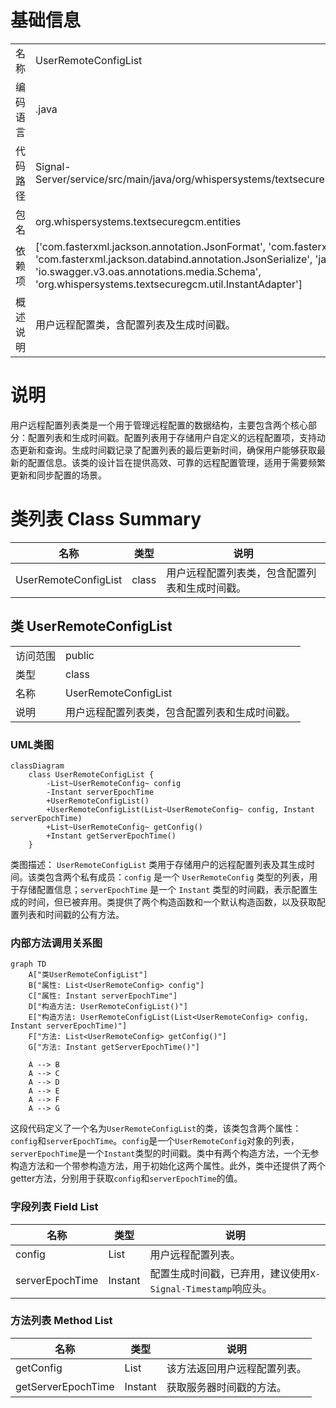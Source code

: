 # 基础信息

|      |      |
|------|------|
| 名称 | UserRemoteConfigList |
| 编码语言 | .java |
| 代码路径 | Signal-Server/service/src/main/java/org/whispersystems/textsecuregcm/entities/UserRemoteConfigList.java |
| 包名 | org.whispersystems.textsecuregcm.entities |
| 依赖项 | ['com.fasterxml.jackson.annotation.JsonFormat', 'com.fasterxml.jackson.annotation.JsonProperty', 'com.fasterxml.jackson.databind.annotation.JsonSerialize', 'java.time.Instant', 'java.util.List', 'io.swagger.v3.oas.annotations.media.Schema', 'org.whispersystems.textsecuregcm.util.InstantAdapter'] |
| 概述说明 | 用户远程配置类，含配置列表及生成时间戳。 |

# 说明

用户远程配置列表类是一个用于管理远程配置的数据结构，主要包含两个核心部分：配置列表和生成时间戳。配置列表用于存储用户自定义的远程配置项，支持动态更新和查询。生成时间戳记录了配置列表的最后更新时间，确保用户能够获取最新的配置信息。该类的设计旨在提供高效、可靠的远程配置管理，适用于需要频繁更新和同步配置的场景。

# 类列表 Class Summary

| 名称   | 类型  | 说明 |
|-------|------|-------------|
| UserRemoteConfigList | class | 用户远程配置列表类，包含配置列表和生成时间戳。 |



## 类 UserRemoteConfigList

|      |      |
|------|------|
| 访问范围 | public |
| 类型 | class |
| 名称 | UserRemoteConfigList |
| 说明 | 用户远程配置列表类，包含配置列表和生成时间戳。 |


### UML类图

```mermaid
classDiagram
    class UserRemoteConfigList {
        -List~UserRemoteConfig~ config
        -Instant serverEpochTime
        +UserRemoteConfigList()
        +UserRemoteConfigList(List~UserRemoteConfig~ config, Instant serverEpochTime)
        +List~UserRemoteConfig~ getConfig()
        +Instant getServerEpochTime()
    }
```

类图描述：
`UserRemoteConfigList` 类用于存储用户的远程配置列表及其生成时间。该类包含两个私有成员：`config` 是一个 `UserRemoteConfig` 类型的列表，用于存储配置信息；`serverEpochTime` 是一个 `Instant` 类型的时间戳，表示配置生成的时间，但已被弃用。类提供了两个构造函数和一个默认构造函数，以及获取配置列表和时间戳的公有方法。


### 内部方法调用关系图

```mermaid
graph TD
    A["类UserRemoteConfigList"]
    B["属性: List<UserRemoteConfig> config"]
    C["属性: Instant serverEpochTime"]
    D["构造方法: UserRemoteConfigList()"]
    E["构造方法: UserRemoteConfigList(List<UserRemoteConfig> config, Instant serverEpochTime)"]
    F["方法: List<UserRemoteConfig> getConfig()"]
    G["方法: Instant getServerEpochTime()"]

    A --> B
    A --> C
    A --> D
    A --> E
    A --> F
    A --> G
```

这段代码定义了一个名为`UserRemoteConfigList`的类，该类包含两个属性：`config`和`serverEpochTime`。`config`是一个`UserRemoteConfig`对象的列表，`serverEpochTime`是一个`Instant`类型的时间戳。类中有两个构造方法，一个无参构造方法和一个带参构造方法，用于初始化这两个属性。此外，类中还提供了两个getter方法，分别用于获取`config`和`serverEpochTime`的值。

### 字段列表 Field List

| 名称  | 类型  | 说明 |
|-------|-------|------|
| config | List<UserRemoteConfig> | 用户远程配置列表。 |
| serverEpochTime | Instant | 配置生成时间戳，已弃用，建议使用`X-Signal-Timestamp`响应头。 |

### 方法列表 Method List

| 名称  | 类型  | 说明 |
|-------|-------|------|
| getConfig | List<UserRemoteConfig> | 该方法返回用户远程配置列表。 |
| getServerEpochTime | Instant | 获取服务器时间戳的方法。 |




